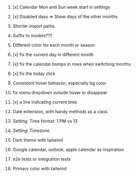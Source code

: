 1. [x] Calendar Mon and Sun week start in settings
2. [x] Disabled days => Show days of the other months
3. Shorter import paths
4. Suffix to models???
5. Different color for each month or season

6. [x] fix the current day in different month
7. [x] fix the calendar bumps in rows when switching months
8. [x] fix the today click
9. Consistent hover behavior, especially bg color
10. fix menu dropdown outside hover to disappear
11. [x] a line indicating current time
12. Date extension, with handy methods as a class
13. Setting: Time format: 1 PM vs 13
14. Setting: Timezone
15. Dark theme with tailwind
16. Google calendar, outlook, apple calendar as inspiration
17. e2e tests or integration tests
18. Primary color with tailwind

